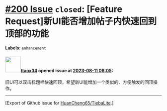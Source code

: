 # [\#200 Issue](https://github.com/HuanCheng65/TiebaLite/issues/200) `closed`: [Feature Request]新UI能否增加帖子内快速回到顶部的功能
**Labels**: `enhancement`


#### <img src="https://avatars.githubusercontent.com/u/44202394?u=48a0fc611b4f1a23b65c46b254dee340330be5da&v=4" width="50">[ttaox34](https://github.com/ttaox34) opened issue at [2023-08-11 06:05](https://github.com/HuanCheng65/TiebaLite/issues/200):

旧UI可以双击标题栏快速回顶，希望新UI能增加一个类似的、方便触发的回顶操作。




-------------------------------------------------------------------------------



[Export of Github issue for [HuanCheng65/TiebaLite](https://github.com/HuanCheng65/TiebaLite).]
